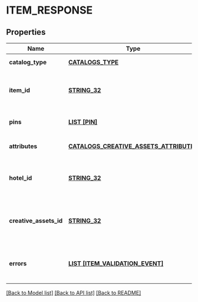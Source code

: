 # ITEM_RESPONSE

## Properties
Name | Type | Description | Notes
------------ | ------------- | ------------- | -------------
**catalog_type** | [**CATALOGS_TYPE**](CatalogsType.md) |  | [default to null]
**item_id** | [**STRING_32**](STRING_32.md) | The catalog item id in the merchant namespace | [optional] [default to null]
**pins** | [**LIST [PIN]**](Pin.md) | The pins mapped to the item | [optional] [default to null]
**attributes** | [**CATALOGS_CREATIVE_ASSETS_ATTRIBUTES**](CatalogsCreativeAssetsAttributes.md) |  | [optional] [default to null]
**hotel_id** | [**STRING_32**](STRING_32.md) | The catalog hotel id in the merchant namespace | [optional] [default to null]
**creative_assets_id** | [**STRING_32**](STRING_32.md) | The catalog creative assets id in the merchant namespace | [optional] [default to null]
**errors** | [**LIST [ITEM_VALIDATION_EVENT]**](ItemValidationEvent.md) | Array with the errors for the item id requested | [optional] [default to null]

[[Back to Model list]](../README.md#documentation-for-models) [[Back to API list]](../README.md#documentation-for-api-endpoints) [[Back to README]](../README.md)


